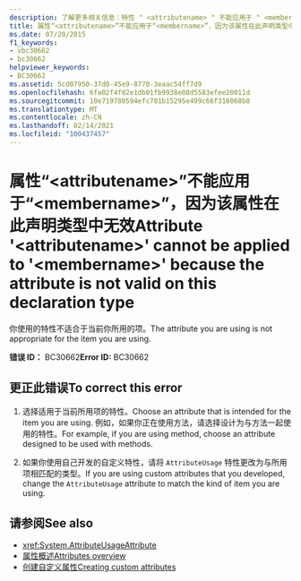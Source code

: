 ```yaml
---
description: 了解更多相关信息：特性 " <attributename> " 不能应用于 " <membername> "，因为该特性在此声明类型中无效
title: 属性“<attributename>”不能应用于“<membername>”，因为该属性在此声明类型中无效
ms.date: 07/20/2015
f1_keywords:
- vbc30662
- bc30662
helpviewer_keywords:
- BC30662
ms.assetid: 5cd07950-37d0-45e9-8770-3eaac54ff7d9
ms.openlocfilehash: 6fa02f4f82e1db01fb9938e08d5583efee20011d
ms.sourcegitcommit: 10e719780594efc781b15295e499c66f316068b8
ms.translationtype: MT
ms.contentlocale: zh-CN
ms.lasthandoff: 02/14/2021
ms.locfileid: "100437457"
---
```

# <a name="attribute-attributename-cannot-be-applied-to-membername-because-the-attribute-is-not-valid-on-this-declaration-type"></a><span data-ttu-id="5d9e3-103">属性“\<attributename>”不能应用于“\<membername>”，因为该属性在此声明类型中无效</span><span class="sxs-lookup"><span data-stu-id="5d9e3-103">Attribute '\<attributename>' cannot be applied to '\<membername>' because the attribute is not valid on this declaration type</span></span>

<span data-ttu-id="5d9e3-104">你使用的特性不适合于当前你所用的项。</span><span class="sxs-lookup"><span data-stu-id="5d9e3-104">The attribute you are using is not appropriate for the item you are using.</span></span>  
  
 <span data-ttu-id="5d9e3-105">**错误 ID：** BC30662</span><span class="sxs-lookup"><span data-stu-id="5d9e3-105">**Error ID:** BC30662</span></span>  
  
## <a name="to-correct-this-error"></a><span data-ttu-id="5d9e3-106">更正此错误</span><span class="sxs-lookup"><span data-stu-id="5d9e3-106">To correct this error</span></span>  
  
1. <span data-ttu-id="5d9e3-107">选择适用于当前所用项的特性。</span><span class="sxs-lookup"><span data-stu-id="5d9e3-107">Choose an attribute that is intended for the item you are using.</span></span> <span data-ttu-id="5d9e3-108">例如，如果你正在使用方法，请选择设计为与方法一起使用的特性。</span><span class="sxs-lookup"><span data-stu-id="5d9e3-108">For example, if you are using method, choose an attribute designed to be used with methods.</span></span>  
  
2. <span data-ttu-id="5d9e3-109">如果你使用自己开发的自定义特性，请将 `AttributeUsage` 特性更改为与所用项相匹配的类型。</span><span class="sxs-lookup"><span data-stu-id="5d9e3-109">If you are using custom attributes that you developed, change the `AttributeUsage` attribute to match the kind of item you are using.</span></span>  
  
## <a name="see-also"></a><span data-ttu-id="5d9e3-110">请参阅</span><span class="sxs-lookup"><span data-stu-id="5d9e3-110">See also</span></span>

- <xref:System.AttributeUsageAttribute>
- [<span data-ttu-id="5d9e3-111">属性概述</span><span class="sxs-lookup"><span data-stu-id="5d9e3-111">Attributes overview</span></span>](../programming-guide/concepts/attributes/index.md)
- [<span data-ttu-id="5d9e3-112">创建自定义属性</span><span class="sxs-lookup"><span data-stu-id="5d9e3-112">Creating custom attributes</span></span>](../programming-guide/concepts/attributes/creating-custom-attributes.md)
